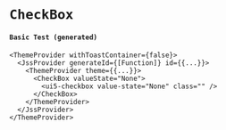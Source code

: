 # `CheckBox`

#### `Basic Test (generated)`

```
<ThemeProvider withToastContainer={false}>
  <JssProvider generateId={[Function]} id={{...}}>
    <ThemeProvider theme={{...}}>
      <CheckBox valueState="None">
        <ui5-checkbox value-state="None" class="" />
      </CheckBox>
    </ThemeProvider>
  </JssProvider>
</ThemeProvider>
```

